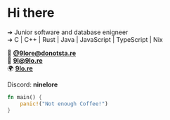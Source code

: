 # Hi there

➔ Junior software and database enigneer  
➔ C | C++ | Rust | Java | JavaScript | TypeScript | Nix

🐘 **[@9lore@donotsta.re](https://donotsta.re/9lore)**  
📧 **[9l@9lo.re](mailto:9l@9lo.re)**  
🌍 **[9lo.re](https://9lo.re)**  

Discord: **ninelore**

```rs
fn main() {
    panic!("Not enough Coffee!")
}
```
